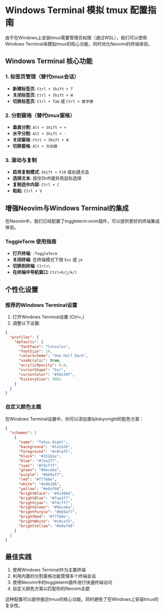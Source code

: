 # Windows Terminal 模拟 tmux 配置指南

由于在Windows上安装tmux需要管理员权限（通过WSL），我们可以使用Windows Terminal来模拟tmux的核心功能，同时优化Neovim的终端体验。

## Windows Terminal 核心功能

### 1. 标签页管理（替代tmux会话）
- **新建标签页**: `Ctrl + Shift + T`
- **关闭标签页**: `Ctrl + Shift + W`
- **切换标签页**: `Ctrl + Tab` 或 `Ctrl + 数字键`

### 2. 分割窗格（替代tmux窗格）
- **垂直分割**: `Alt + Shift + +`
- **水平分割**: `Alt + Shift + -`
- **关闭窗格**: `Ctrl + Shift + W`
- **切换窗格**: `Alt + 方向键`

### 3. 滚动与复制
- **启用复制模式**: `Shift + F10` 或右键点击
- **选择文本**: 按住Shift键并用鼠标选择
- **复制选中内容**: `Ctrl + C`
- **粘贴**: `Ctrl + V`

## 增强Neovim与Windows Terminal的集成

在Neovim中，我们已经配置了toggleterm.nvim插件，可以提供更好的终端集成体验。

### ToggleTerm 使用指南

- **打开终端**: `:ToggleTerm`
- **关闭终端**: 在终端模式下按 `Esc` 或 `jk`
- **切换到终端**: `Ctrl+\`
- **在终端中导航窗口**: `Ctrl+h/j/k/l`

## 个性化设置

### 推荐的Windows Terminal设置

1. 打开Windows Terminal设置 (Ctrl+,)
2. 调整以下设置:

```json
{
  "profiles": {
    "defaults": {
      "fontFace": "Consolas",
      "fontSize": 14,
      "colorScheme": "One Half Dark",
      "useAcrylic": true,
      "acrylicOpacity": 0.8,
      "cursorShape": "bar",
      "cursorColor": "#56e39f",
      "historySize": 9001
    }
  }
}
```

### 自定义颜色主题

在Windows Terminal设置中，你可以添加类似tokyonight的配色方案：

```json
{
  "schemes": [
    {
      "name": "Tokyo Night",
      "background": "#1a1b26",
      "foreground": "#c0caf5",
      "black": "#15161e",
      "blue": "#7aa2f7",
      "cyan": "#7dcfff",
      "green": "#9ece6a",
      "purple": "#bb9af7",
      "red": "#f7768e",
      "white": "#a9b1d6",
      "yellow": "#e0af68",
      "brightBlack": "#414868",
      "brightBlue": "#7aa2f7",
      "brightCyan": "#7dcfff",
      "brightGreen": "#9ece6a",
      "brightPurple": "#bb9af7",
      "brightRed": "#f7768e",
      "brightWhite": "#c0caf5",
      "brightYellow": "#e0af68"
    }
  ]
}
```

## 最佳实践

1. 使用Windows Terminal作为主要终端
2. 利用内置的分割窗格功能管理多个终端会话
3. 使用Neovim中的toggleterm插件进行快速终端访问
4. 自定义颜色方案以匹配你的Neovim主题

这种配置可以提供接近tmux的核心功能，同时避免了在Windows上安装tmux的复杂性。